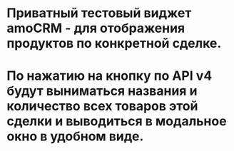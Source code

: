 # Приватный тестовый виджет amoCRM - для отображения продуктов по конкретной сделке.

# По нажатию на кнопку по API v4 будут выниматься названия и количество всех товаров этой сделки и выводиться в модальное окно в удобном виде. 
